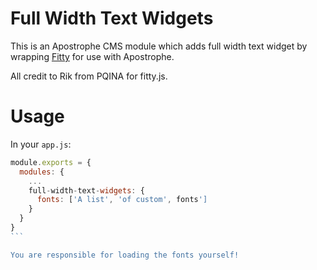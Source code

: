 # Full Width Text Widgets

This is an Apostrophe CMS module which adds full width text widget by wrapping [Fitty](https://github.com/rikschennink/fitty) for use with Apostrophe.

All credit to Rik from PQINA for fitty.js.

# Usage
In your `app.js`:

````js
module.exports = {
  modules: {
    ...
    full-width-text-widgets: {
      fonts: ['A list', 'of custom', fonts']
    }
  }
}
```

You are responsible for loading the fonts yourself!
